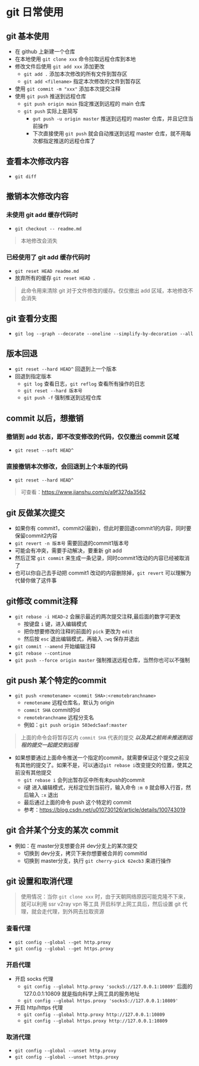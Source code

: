 # git 日常使用

## git 基本使用
- 在 github 上新建一个仓库
- 在本地使用 `git clone xxx` 命令拉取远程仓库到本地
- 修改文件后使用 `git add xxx` 添加更改
  + `git add .` 添加本次修改的所有文件到暂存区
  + `git add <filename>` 指定本次修改的文件到暂存区 
- 使用 `git commit -m "xxx"` 添加本次提交注释
- 使用 `git push` 推送到远程仓库
  + `git push origin main` 指定推送到远程的 main 仓库
  + `git push` 实际上是简写
    * `gut push -u origin master` 推送到远程的 master 仓库，并且记住当前操作
    * 下次直接使用 `git push` 就会自动推送到远程 master 仓库，就不用每次都指定推送的远程仓库了

## 查看本次修改内容
- `git diff`
## 撤销本次修改内容
### 未使用 git add 缓存代码时
- `git checkout -- readme.md`
> 本地修改会消失

### 已经使用了 git add 缓存代码时
- `git reset HEAD readme.md`
- 放弃所有的缓存 `git reset HEAD .`
> 此命令用来清除 git 对于文件修改的缓存。仅仅撤出 add 区域，本地修改不会消失

## git 查看分支图
- `git log --graph --decorate --oneline --simplify-by-decoration --all`

## 版本回退
- `git reset --hard HEAD^` 回退到上一个版本
- 回退到指定版本
    + `git log` 查看日志，`git reflog` 查看所有操作的日志
    + `git reset --hard 版本号`
    + `git push -f` 强制推送到远程仓库

## commit 以后，想撤销
### 撤销到 add 状态，即不改变修改的代码，仅仅撤出 commit 区域
- `git reset --soft HEAD^`
### 直接撤销本次修改，会回退到上个本版的代码
- `git reset --hard HEAD^`

> 可查看：https://www.jianshu.com/p/a9f327da3562

## git 反做某次提交
- 如果你有 commit1，commit2(最新)，但此时要回退commit1的内容，同时要保留commit2内容
- `git revert -n 版本号` 需要回退的commit1版本号
- 可能会有冲突，需要手动解决，要重新 git add
- 然后正常 `git commit` 来生成一条记录，同时commit1改动的内容已经被取消了
- 也可以你自己去手动把 commit1 改动的内容删除掉，`git revert` 可以理解为代替你做了这件事

## git修改 commit注释
- `git rebase -i HEAD~2` 会展示最近的两次提交注释,最后面的数字可更改
    + 按键盘 `i` 键，进入编辑模式
    + 把你想要修改的注释的前面的 `pick` 更改为 `edit`
    + 然后按 `esc` 退出编辑模式，再输入 `:wq` 保存并退出
- `git commit --amend` 开始编辑注释
- `git rebase --continue`
- `git push --force origin master` 强制推送远程仓库，当然你也可以不强制

## git push 某个特定的commit
- `git push <remotename> <commit SHA>:<remotebranchname>`
    + `remotename` 远程仓库名，默认为 origin
    + `commit SHA` commit的id
    + `remotebranchname` 远程分支名
    + 例如：`git push origin 503edc5aaf:master`
> 上面的命令会将暂存区内 `commit SHA` 代表的提交 ***以及其之前尚未推送到远程的提交一起提交到远程***
- 如果想要通过上面命令推送一个指定的commit，就需要保证这个提交之前没有其他的提交了。如果不是，可以通过`git rebase i`改变提交的位置，使其之前没有其他提交
    + `git rebase i` 会列出暂存区中所有未push的commit
    + i键 进入编辑模式，光标定位到当前行，输入命令 `:m 0` 就会移入行首，然后输入 `:x` 退出
    + 最后通过上面的命令 push 这个特定的 commit
    + 参考：https://blog.csdn.net/u010730126/article/details/100743019

## git 合并某个分支的某次 commit 
- 例如：在 master分支想要合并 dev分支上的某次提交
  + 切换到 dev分支，拷贝下来你想要被合并的 commitId
  + 切换到 master分支，执行 `git cherry-pick 62ecb3` 来进行操作 

## git 设置和取消代理
> 使用情况：当你 `git clone xxx` 时，由于天朝网络原因可能克隆不下来，就可以利用 ssr v2ray vpn 等工具
> 开启科学上网工具后，然后设置 git 代理，就会走代理，到外网去拉取资源
### 查看代理
- `git config --global --get http.proxy`
- `git config --global --get https.proxy`
### 开启代理
- 开启 socks 代理
  + `git config --global http.proxy 'socks5://127.0.0.1:10809'` 后面的 127.0.0.1:10809 就是指向科学上网工具的服务地址
  + `git config --global https.proxy 'socks5://127.0.0.1:10809'`
- 开启 http/https 代理
  + `git config --global http.proxy http://127.0.0.1:10809`
  + `git config --global https.proxy http://127.0.0.1:10809`
### 取消代理
- `git config --global --unset http.proxy`
- `git config --global --unset https.proxy`